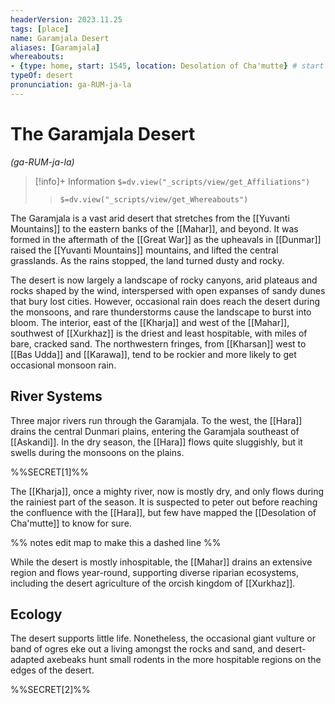 ```yaml
---
headerVersion: 2023.11.25
tags: [place]
name: Garamjala Desert
aliases: [Garamjala]
whereabouts: 
- {type: home, start: 1545, location: Desolation of Cha'mutte} # start is approx
typeOf: desert
pronunciation: ga-RUM-ja-la
---
```

# The Garamjala Desert
*(ga-RUM-ja-la)*
>[!info]+ Information
> `$=dv.view("_scripts/view/get_Affiliations")`
>> `$=dv.view("_scripts/view/get_Whereabouts")`

The Garamjala is a vast arid desert that stretches from the [[Yuvanti Mountains]] to the eastern banks of the [[Mahar]], and beyond. It was formed in the aftermath of the [[Great War]] as the upheavals in [[Dunmar]] raised the [[Yuvanti Mountains]] mountains, and lifted the central grasslands. As the rains stopped, the land turned dusty and rocky. 

The desert is now largely a landscape of rocky canyons, arid plateaus and rocks shaped by the wind, interspersed with open expanses of sandy dunes that bury lost cities. However, occasional rain does reach the desert during the monsoons, and rare thunderstorms cause the landscape to burst into bloom. The interior, east of the [[Kharja]] and west of the [[Mahar]], southwest of [[Xurkhaz]] is the driest and least hospitable, with miles of bare, cracked sand. The northwestern fringes, from [[Kharsan]] west to [[Bas Udda]] and [[Karawa]], tend to be rockier and more likely to get occasional monsoon rain. 

## River Systems

Three major rivers run through the Garamjala. To the west, the [[Hara]] drains the central Dunmari plains, entering the Garamjala southeast of [[Askandi]]. In the dry season, the [[Hara]] flows quite sluggishly, but it swells during the monsoons on the plains. 

%%SECRET[1]%%

The [[Kharja]], once a mighty river, now is mostly dry, and only flows during the rainiest part of the season. It is suspected to peter out before reaching the confluence with the [[Hara]], but few have mapped the [[Desolation of Cha'mutte]] to know for sure. 

%% notes 
edit map to make this a dashed line
%%

While the desert is mostly inhospitable, the [[Mahar]] drains an extensive region and flows year-round, supporting diverse riparian ecosystems, including the desert agriculture of the orcish kingdom of [[Xurkhaz]]. 

## Ecology

The desert supports little life. Nonetheless, the occasional giant vulture or band of ogres eke out a living amongst the rocks and sand, and desert-adapted axebeaks hunt small rodents in the more hospitable regions on the edges of the desert. 

%%SECRET[2]%%